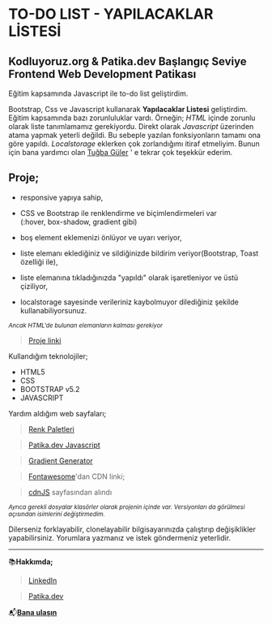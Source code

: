 # TO-DO LIST - YAPILACAKLAR LİSTESİ

## Kodluyoruz.org & Patika.dev Başlangıç Seviye Frontend Web Development Patikası

Eğitim kapsamında Javascript ile to-do list geliştirdim.

[](https://user-images.githubusercontent.com/101877656/195268435-2a28da8e-a6b3-44e6-9a6a-2bfddef57488.mp4)








Bootstrap, Css ve Javascript kullanarak **Yapılacaklar Listesi** geliştirdim. Eğitim kapsamında bazı zorunluluklar vardı. Örneğin; *HTML* içinde zorunlu olarak liste tanımlamamız gerekiyordu. Direkt olarak *Javascript* üzerinden atama yapmak yeterli değildi. Bu sebeple yazılan fonksiyonların tamamı ona göre yapıldı. *Localstorage* eklerken çok zorlandığımı itiraf etmeliyim. Bunun için bana yardımcı olan [Tuğba Güler](https://github.com/tugbagulertg) ' e tekrar çok teşekkür ederim. 

## Proje;

* responsive yapıya sahip,
* CSS ve Bootstrap ile renklendirme ve biçimlendirmeleri var  
(:hover, box-shadow, gradient gibi)

* boş element eklemenizi önlüyor ve uyarı veriyor,
* liste elemanı eklediğiniz ve sildiğinizde bildirim veriyor(Bootstrap, Toast özelliği ile),
* liste elemanına tıkladığınızda "yapıldı" olarak işaretleniyor ve üstü çiziliyor,
* localstorage sayesinde verileriniz kaybolmuyor dilediğiniz şekilde kullanabiliyorsunuz.


<sub>*Ancak HTML'de bulunan elemanların kalması gerekiyor*<sub>

>[Proje linki](https://github.com/ozancylan/to-do-list.git)

Kullandığım teknolojiler;


* HTML5
* CSS
* BOOTSTRAP v5.2
* JAVASCRIPT

Yardım aldığım web sayfaları;

 >[Renk Paletleri](https://colorhunt.co/palette/b3ffaef8ffdbff6464ff7d7d)

 >[Patika.dev Javascript](https://app.patika.dev/courses/javascript/odev2)

 >[Gradient Generator](https://cssgradient.io/gradient-backgrounds/)

> [Fontawesome](https://fontawesome.com/)'dan CDN linki;

>[cdnJS](https://cdnjs.com/libraries/font-awesome) sayfasından alındı

<sub>*Ayrıca gerekli dosyalar klasörler olarak projenin içinde var. Versiyonları da görülmesi açısından isimlerini değiştirmedim.*<sub>


Dilerseniz forklayabilir, clonelayabilir bilgisayarınızda çalıştırıp değişiklikler yapabilirsiniz. Yorumlara yazmanız ve istek göndermeniz yeterlidir.

---

📚**Hakkımda;** 

>[LinkedIn](https://www.linkedin.com/in/ozan-cylan/)

>[Patika.dev](https://app.patika.dev/ozanceylan)

📬[**Bana ulaşın**](mailto:ozanceylan13@gmail.com)